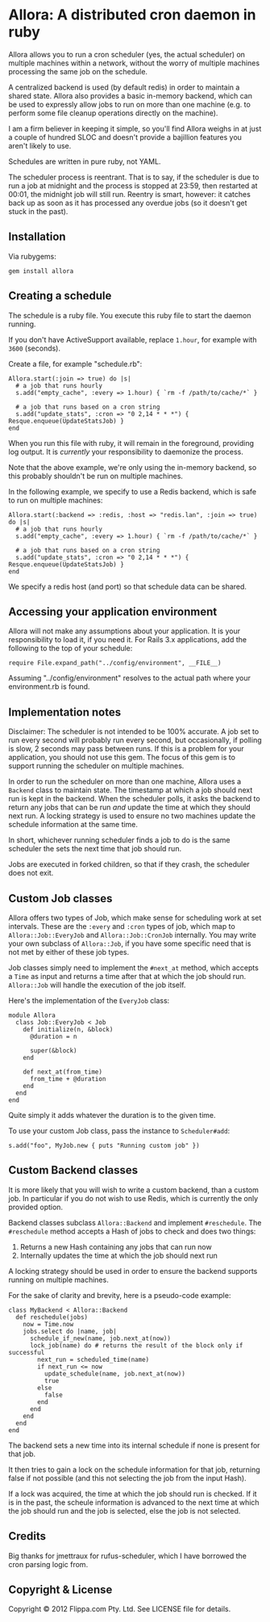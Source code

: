 # Allora: A distributed cron daemon in ruby

Allora allows you to run a cron scheduler (yes, the actual scheduler) on multiple
machines within a network, without the worry of multiple machines processing the
same job on the schedule.

A centralized backend is used (by default redis) in order to maintain a shared state.
Allora also provides a basic in-memory backend, which can be used to expressly allow
jobs to run on more than one machine (e.g. to perform some file cleanup operations
directly on the machine).

I am a firm believer in keeping it simple, so you'll find Allora weighs in at just
a couple of hundred SLOC and doesn't provide a bajillion features you aren't likely
to use.

Schedules are written in pure ruby, not YAML.

The scheduler process is reentrant.  That is to say, if the scheduler is due to run
a job at midnight and the process is stopped at 23:59, then restarted at 00:01, the
midnight job will still run.  Reentry is smart, however: it catches back up as soon
as it has processed any overdue jobs (so it doesn't get stuck in the past).

## Installation

Via rubygems:

    gem install allora

## Creating a schedule

The schedule is a ruby file.  You execute this ruby file to start the daemon running.

If you don't have ActiveSupport available, replace `1.hour`, for example with `3600`
(seconds).

Create a file, for example "schedule.rb":

    Allora.start(:join => true) do |s|
      # a job that runs hourly
      s.add("empty_cache", :every => 1.hour) { `rm -f /path/to/cache/*` }
      
      # a job that runs based on a cron string
      s.add("update_stats", :cron => "0 2,14 * * *") { Resque.enqueue(UpdateStatsJob) }
    end

When you run this file with ruby, it will remain in the foreground, providing log
output.  It is *currently* your responsibility to daemonize the process.

Note that the above example, we're only using the in-memory backend, so this
probably shouldn't be run on multiple machines.

In the following example, we specify to use a Redis backend, which is safe to run on
multiple machines:

    Allora.start(:backend => :redis, :host => "redis.lan", :join => true) do |s|
      # a job that runs hourly
      s.add("empty_cache", :every => 1.hour) { `rm -f /path/to/cache/*` }
      
      # a job that runs based on a cron string
      s.add("update_stats", :cron => "0 2,14 * * *") { Resque.enqueue(UpdateStatsJob) }
    end

We specify a redis host (and port) so that schedule data can be shared.

## Accessing your application environment

Allora will not make any assumptions about your application.  It is your responsibility
to load it, if you need it.  For Rails 3.x applications, add the following to the top
of your schedule:

    require File.expand_path("../config/environment", __FILE__)

Assuming "../config/environment" resolves to the actual path where your environment.rb is
found.

## Implementation notes

Disclaimer: The scheduler is not intended to be 100% accurate.  A job set to run every
second will probably run every second, but occasionally, if polling is slow, 2 seconds
may pass between runs.  If this is a problem for your application, you should not use
this gem.  The focus of this gem is to support running the scheduler on multiple machines.

In order to run the scheduler on more than one machine, Allora uses a `Backend` class to
maintain state.  The timestamp at which a job should next run is kept in the backend.
When the scheduler polls, it asks the backend to return any jobs that can be run *and*
update the time at which they should next run.  A locking strategy is used to ensure no
two machines update the schedule information at the same time.

In short, whichever running scheduler finds a job to do is the same scheduler the sets the
next time that job should run.

Jobs are executed in forked children, so that if they crash, the scheduler does not
exit.

## Custom Job classes

Allora offers two types of Job, which make sense for scheduling work at set intervals.
These are the `:every` and `:cron` types of job, which map to `Allora::Job::EveryJob` and
`Allora::Job::CronJob` internally.  You may write your own subclass of `Allora::Job`, if
you have some specific need that is not met by either of these job types.

Job classes simply need to implement the `#next_at` method, which accepts a `Time` as
input and returns a time after that at which the job should run.  `Allora::Job` will
handle the execution of the job itself.

Here's the implementation of the `EveryJob` class:

    module Allora
      class Job::EveryJob < Job
        def initialize(n, &block)
          @duration = n

          super(&block)
        end

        def next_at(from_time)
          from_time + @duration
        end
      end
    end

Quite simply it adds whatever the duration is to the given time.

To use your custom Job class, pass the instance to `Scheduler#add`:

    s.add("foo", MyJob.new { puts "Running custom job" })

## Custom Backend classes

It is more likely that you will wish to write a custom backend, than a custom job.  In
particular if you do not wish to use Redis, which is currently the only provided option.

Backend classes subclass `Allora::Backend` and implement `#reschedule`.  The `#reschedule`
method accepts a Hash of jobs to check and does two things:

  1. Returns a new Hash containing any jobs that can run now
  2. Internally updates the time at which the job should next run

A locking strategy should be used in order to ensure the backend supports running on
multiple machines.

For the sake of clarity and brevity, here is a pseudo-code example:

    class MyBackend < Allora::Backend
      def reschedule(jobs)
        now = Time.now
        jobs.select do |name, job|
          schedule_if_new(name, job.next_at(now))
          lock_job(name) do # returns the result of the block only if successful
            next_run = scheduled_time(name)
            if next_run <= now
              update_schedule(name, job.next_at(now))
              true
            else
              false
            end
          end
        end
      end
    end

The backend sets a new time into its internal schedule if none is present for that job.

It then tries to gain a lock on the schedule information for that job, returning false
if not possible (and this not selecting the job from the input Hash).

If a lock was acquired, the time at which the job should run is checked.  If it is in the
past, the scheule information is advanced to the next time at which the job should run and
the job is selected, else the job is not selected.

## Credits

Big thanks for jmettraux for rufus-scheduler, which I have borrowed the cron parsing logic
from.

## Copyright & License

Copyright &copy; 2012 Flippa.com Pty. Ltd. See LICENSE file for details.
